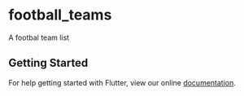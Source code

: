 # football_teams

A footbal team list

## Getting Started

For help getting started with Flutter, view our online
[documentation](https://flutter.io/).
